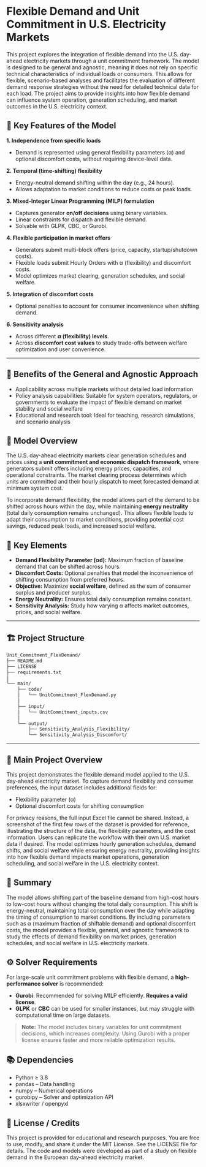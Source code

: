 # Flexible Demand and Unit Commitment in U.S. Electricity Markets

This project explores the integration of flexible demand into the U.S. day-ahead electricity markets through a unit commitment framework. The model is designed to be general and agnostic, meaning it does not rely on specific technical characteristics of individual loads or consumers. This allows for flexible, scenario-based analyses and facilitates the evaluation of different demand response strategies without the need for detailed technical data for each load. The project aims to provide insights into how flexible demand can influence system operation, generation scheduling, and market outcomes in the U.S. electricity context.

## 🔑 Key Features of the Model

**1. Independence from specific loads**  
- Demand is represented using general flexibility parameters (α) and optional discomfort costs, without requiring device-level data.

**2. Temporal (time-shifting) flexibility**  
- Energy-neutral demand shifting within the day (e.g., 24 hours).  
- Allows adaptation to market conditions to reduce costs or peak loads.

**3. Mixed-Integer Linear Programming (MILP) formulation**  
- Captures generator **on/off decisions** using binary variables.  
- Linear constraints for dispatch and flexible demand.  
- Solvable with GLPK, CBC, or Gurobi.  

**4. Flexible participation in market offers**  
- Generators submit multi-block offers (price, capacity, startup/shutdown costs).  
- Flexible loads submit Hourly Orders with α (flexibility) and discomfort costs.  
- Model optimizes market clearing, generation schedules, and social welfare.

**5. Integration of discomfort costs**  
- Optional penalties to account for consumer inconvenience when shifting demand.

**6. Sensitivity analysis**  
- Across different **α (flexibility) levels**.  
- Across **discomfort cost values** to study trade-offs between welfare optimization and user convenience.

---

## 🌟 Benefits of the General and Agnostic Approach
- Applicability across multiple markets without detailed load information
- Policy analysis capabilities: Suitable for system operators, regulators, or governments to evaluate the impact of flexible demand on market stability and social welfare
- Educational and research tool: Ideal for teaching, research simulations, and scenario analysis

## 📌 Model Overview

The U.S. day-ahead electricity markets clear generation schedules and prices using a **unit commitment and economic dispatch framework**, where generators submit offers including energy prices, capacities, and operational constraints. The market clearing process determines which units are committed and their hourly dispatch to meet forecasted demand at minimum system cost. 

To incorporate demand flexibility, the model allows part of the demand to be shifted across hours within the day, while maintaining **energy neutrality** (total daily consumption remains unchanged). This allows flexible loads to adapt their consumption to market conditions, providing potential cost savings, reduced peak loads, and increased social welfare.

## 🔎 Key Elements  

- **Demand Flexibility Parameter (αd):** Maximum fraction of baseline demand that can be shifted across hours.  
- **Discomfort Costs:** Optional penalties that model the inconvenience of shifting consumption from preferred hours.  
- **Objective:** Maximize **social welfare**, defined as the sum of consumer surplus and producer surplus.  
- **Energy Neutrality:** Ensures total daily consumption remains constant.  
- **Sensitivity Analysis:** Study how varying α affects market outcomes, prices, and social welfare.  

---

## 🏗️ Project Structure

```bash
Unit_Commitment_FlexDemand/
├── README.md
├── LICENSE
├── requirements.txt
│
└── main/
    ├── code/
    │   └── UnitCommitment_FlexDemand.py        
    │
    ├── input/
    │   └── UnitCommitment_inputs.csv          
    │
    └── output/
        ├── Sensitivity_Analysis_Flexibility/   
        └── Sensitivity_Analysis_Discomfort/    
```
---

## 📄 Main Project Overview

This project demonstrates the flexible demand model applied to the U.S. day-ahead electricity market. To capture demand flexibility and consumer preferences, the input dataset includes additional fields for:
- Flexibility parameter (α)
- Optional discomfort costs for shifting consumption

For privacy reasons, the full input Excel file cannot be shared. Instead, a screenshot of the first few rows of the dataset is provided for reference, illustrating the structure of the data, the flexibility parameters, and the cost information. Users can replicate the workflow with their own U.S. market data if desired.
The model optimizes hourly generation schedules, demand shifts, and social welfare while ensuring energy neutrality, providing insights into how flexible demand impacts market operations, generation scheduling, and social welfare in the U.S. electricity context.

## 📌 Summary

The model allows shifting part of the baseline demand from high-cost hours to low-cost hours without changing the total daily consumption. This shift is energy-neutral, maintaining total consumption over the day while adapting the timing of consumption to market conditions. By including parameters such as α (maximum fraction of shiftable demand) and optional discomfort costs, the model provides a flexible, general, and agnostic framework to study the effects of demand flexibility on market prices, generation schedules, and social welfare in U.S. electricity markets.

## ⚙️ Solver Requirements

For large-scale unit commitment problems with flexible demand, a **high-performance solver** is recommended:

- **Gurobi**: Recommended for solving MILP efficiently. **Requires a valid license**.
- **GLPK** or **CBC** can be used for smaller instances, but may struggle with computational time on large datasets.

> **Note:** The model includes binary variables for unit commitment decisions, which increases complexity. Using Gurobi with a proper license ensures faster and more reliable optimization results.

## 📚 Dependencies

- Python ≥ 3.8 
- pandas – Data handling
- numpy – Numerical operations
- gurobipy – Solver and optimization API
- xlsxwriter / openpyxl 


## 📄 License / Credits

This project is provided for educational and research purposes. You are free to use, modify, and share it under the MIT License. See the LICENSE file for details.
The code and models were developed as part of a study on flexible demand in the European day-ahead electricity market.

